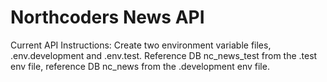 # Northcoders News API

Current API Instructions: Create two environment variable files, .env.development and .env.test. Reference DB nc_news_test from the .test env file, reference DB nc_news from the .development env file.



